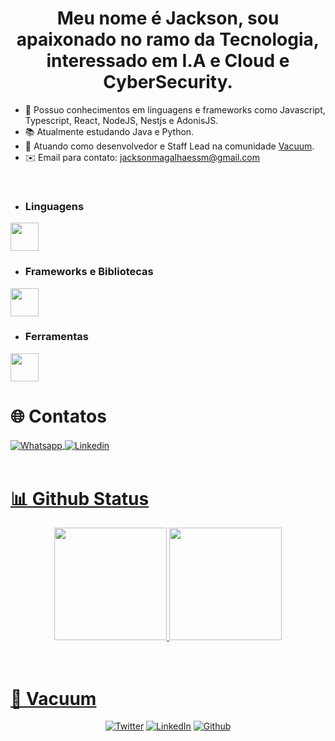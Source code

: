 <div align="center">
  <h1>Meu nome é Jackson, sou apaixonado no ramo da Tecnologia, interessado em I.A e Cloud e CyberSecurity.</h1>
</div>

- 🧠 Possuo conhecimentos em linguagens e frameworks como Javascript, Typescript, React, NodeJS, Nestjs e AdonisJS.
- 📚 Atualmente estudando Java e Python.
- 🚀 Atuando como desenvolvedor e Staff Lead na comunidade <a href="https://discord.gg/vacuum">Vacuum</a>.
- ✉️ Email para contato: jacksonmagalhaessm@gmail.com
<br />
  
  - ### Linguagens
  <a href="https://skillicons.dev">
    <img height="45em" src="https://skillicons.dev/icons?i=html,css,js,ts,php,ruby,cpp,python,rust" />
  </a>
  
  - ### Frameworks e Bibliotecas
  <a href="https://skillicons.dev">
    <img height="45em" src="https://skillicons.dev/icons?i=react,nextjs,styledcomponents,emotion,adonis,nestjs,bootstrap,express,jquery,prisma,supabase,sequelize,jest" />
  </a>
  
  - ### Ferramentas
  <a href="https://skillicons.dev">
    <img height="45em" src="https://skillicons.dev/icons?i=docker,git,github,mongodb,mysql,postgres,netlify,vercel,vite,vscode" />
  </a>
  
  # 🌐 Contatos
  
  <a href="https://wa.me/5521974245954" />
  <img align="center" alt="Whatsapp" src="https://img.shields.io/badge/WhatsApp-25D366?style=for-the-badge&logo=whatsapp&logoColor=white" />
  <a href="https://www.linkedin.com/in/jackson-magalhaes/" />
  <img align="center" alt="Linkedin" src="https://img.shields.io/badge/LinkedIn-0077B5?style=for-the-badge&logo=linkedin&logoColor=white" />
  <br /><br />
  
  # 📊 Github Status
  <div align="center">
    <div align="center">
      <img height="180em" src="https://streak-stats.demolab.com?user=Jackson-SM&theme=github-dark-blue&border_radius=6)](https://git.io/streak-stats" />
      <img height="180em" src="https://github-readme-stats.vercel.app/api/top-langs/?username=Jackson-SM&layout=compact&bg_color=0d1117&text_color=47a6ff&title_color=47a6ff" />
      </div>
  </div><br /><br />
  
  # 🏢 Vacuum
  <div align="center">
  
   [![Twitter](https://custom-icon-badges.demolab.com/badge/-Twitter-1DA1F2?style=for-the-badge&logo=twitter&logoColor=white)](https://twitter.com/VacuumORG)
   [![LinkedIn](https://custom-icon-badges.demolab.com/badge/-LinkedIn-0A66C2?style=for-the-badge&logo=linkedin)](https://www.linkedin.com/company/vacuumm/mycompany/)
   [![Github](https://custom-icon-badges.demolab.com/badge/-Github-181717?style=for-the-badge&logo=github)](https://github.com/VacuumORG)
  </div>
  
</div>
